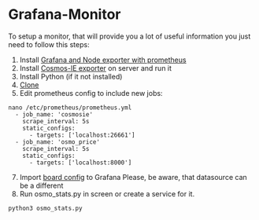 # Grafana-Monitor
To setup a monitor, that will provide you a lot of useful information you just need to follow this steps:
1. Install [Grafana and Node exporter with prometheus](https://github.com/CyberObiOne/node-monitoring-setup/blob/main/README.md)
2. Install  [Cosmos-IE exporter](https://github.com/CyberObiOne/Cosmos-IE/blob/master/README.md)  on server and run it
3. Install Python (if it not installed)
4. [Clone](https://github.com/CyberObiOne/Grafana-Monitor.git)
5. Edit prometheus config to include new jobs:

```
nano /etc/prometheus/prometheus.yml
  - job_name: 'cosmosie'
    scrape_interval: 5s
    static_configs:
      - targets: ['localhost:26661']
  - job_name: 'osmo_price'
    scrape_interval: 5s
    static_configs:
      - targets: ['localhost:8000']

```
7. Import [board config](https://github.com/CyberObiOne/Grafana-Monitor/blob/main/board.json) to Grafana
Please, be aware, that datasource can be a different
9. Run osmo_stats.py in screen or create a service for it.
```
python3 osmo_stats.py
```

